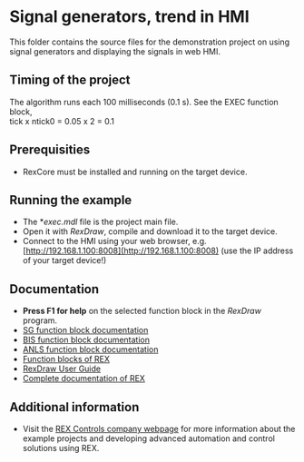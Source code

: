 Signal generators, trend in HMI
===============================

This folder contains the source files for the demonstration project on using
signal generators and displaying the signals in web HMI.

## Timing of the project ##

The algorithm runs each 100 milliseconds (0.1 s). See the EXEC function block,  
tick x ntick0 = 0.05 x 2 = 0.1 

## Prerequisities ##
- RexCore must be installed and running on the target device.

## Running the example ##
- The **exec.mdl* file is the project main file.
- Open it with *RexDraw*, compile and download it to the target device.
- Connect to the HMI using your web browser, e.g. [http://192.168.1.100:8008](http://192.168.1.100:8008) 
(use the IP address of your target device!)

## Documentation ##

- **Press F1 for help** on the selected function block in the *RexDraw* program.
- [SG function block documentation](https://www.rexcontrols.com/media/2.50.5/doc/ENGLISH/MANUALS/BRef/SG.html)
- [BIS function block documentation](https://www.rexcontrols.com/media/2.50.5/doc/ENGLISH/MANUALS/BRef/BIS.html)
- [ANLS function block documentation](https://www.rexcontrols.com/media/2.50.5/doc/ENGLISH/MANUALS/BRef/ANLS.html)
- [Function blocks of REX](https://www.rexcontrols.com/media/2.50.5/doc/ENGLISH/MANUALS/BRef/BRef_ENG.html)
- [RexDraw User Guide](https://www.rexcontrols.com/media/2.50.5/doc/ENGLISH/MANUALS/RexDraw/RexDraw_ENG.html)
- [Complete documentation of REX](http://www.rexcontrols.com/documentation-and-support)

## Additional information ##

- Visit the [REX Controls company webpage](http://www.rexcontrols.com) 
for more information about the example projects and developing advanced 
automation and control solutions using REX.
